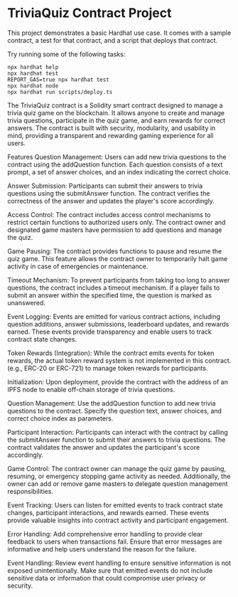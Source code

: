 # TriviaQuiz Contract Project

This project demonstrates a basic Hardhat use case. It comes with a sample contract, a test for that contract, and a script that deploys that contract.

Try running some of the following tasks:

```shell
npx hardhat help
npx hardhat test
REPORT_GAS=true npx hardhat test
npx hardhat node
npx hardhat run scripts/deploy.ts
```

The TriviaQuiz contract is a Solidity smart contract designed to manage a trivia quiz game on the blockchain. It allows anyone to create and manage trivia questions, participate in the quiz game, and earn rewards for correct answers. The contract is built with security, modularity, and usability in mind, providing a transparent and rewarding gaming experience for all users.

Features
Question Management: Users can add new trivia questions to the contract using the addQuestion function. Each question consists of a text prompt, a set of answer choices, and an index indicating the correct choice.

Answer Submission: Participants can submit their answers to trivia questions using the submitAnswer function. The contract verifies the correctness of the answer and updates the player's score accordingly.

Access Control: The contract includes access control mechanisms to restrict certain functions to authorized users only. The contract owner and designated game masters have permission to add questions and manage the quiz.

Game Pausing: The contract provides functions to pause and resume the quiz game. This feature allows the contract owner to temporarily halt game activity in case of emergencies or maintenance.

Timeout Mechanism: To prevent participants from taking too long to answer questions, the contract includes a timeout mechanism. If a player fails to submit an answer within the specified time, the question is marked as unanswered.

Event Logging: Events are emitted for various contract actions, including question additions, answer submissions, leaderboard updates, and rewards earned. These events provide transparency and enable users to track contract state changes.

Token Rewards (Integration): While the contract emits events for token rewards, the actual token reward system is not implemented in this contract.  (e.g., ERC-20 or ERC-721) to manage token rewards for participants.



Initialization: Upon deployment, provide the contract with the address of an IPFS node to enable off-chain storage of trivia questions.

Question Management: Use the addQuestion function to add new trivia questions to the contract. Specify the question text, answer choices, and correct choice index as parameters.

Participant Interaction: Participants can interact with the contract by calling the submitAnswer function to submit their answers to trivia questions. The contract validates the answer and updates the participant's score accordingly.

Game Control: The contract owner can manage the quiz game by pausing, resuming, or emergency stopping game activity as needed. Additionally, the owner can add or remove game masters to delegate question management responsibilities.

Event Tracking: Users can listen for emitted events to track contract state changes, participant interactions, and rewards earned. These events provide valuable insights into contract activity and participant engagement.

Error Handling: Add comprehensive error handling to provide clear feedback to users when transactions fail. Ensure that error messages are informative and help users understand the reason for the failure.

Event Handling: Review event handling to ensure sensitive information is not exposed unintentionally. Make sure that emitted events do not include sensitive data or information that could compromise user privacy or security.
